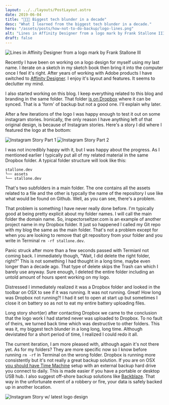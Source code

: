 ```yaml
---
layout: ../../layouts/PostLayout.astro
date: 2019-06-04
title: "👨🏻‍💻 Biggest tech blunder in a decade"
desc: "What I learned from the biggest tech blunder in a decade."
hero: "/assets/posts/how-not-to-do-backup/logo-lines.png"
alt: "Lines in Affinity Designer from a logo mark by Frank Stallone III"
draft: false
---
```


![Lines in Affinity Designer from a logo mark by Frank Stallone III](/assets/posts/how-not-to-do-backup/logo-lines.png)

Recently I have been on working on a logo design for myself using my last name. I iterate on a sketch in my sketch book then bring it into the computer once I feel it's right. After years of working with Adobe products I have switched to [Affinity Designer](https://affinity.serif.com/en-us/). I enjoy it's layout and features. It seems to declutter my mind.

I also started working on this blog. I keep everything related to this blog and branding in the same folder. That folder [is on Dropbox](https://db.tt/dg8YH7YA) where it can be synced. That is a 'form' of backup but not a good one. I'll explain why later.

After a few iterations of the logo I was happy enough to test it out on some instagram stories. Ironically, the only reason I have anything left of that original design, is because of Instagram stories. Here's a story I did where I featured the logo at the bottom:

![Instagram Story Part 1](/assets/posts/how-not-to-do-backup/insta-01.png)
![Instagram Story Part 2](/assets/posts/how-not-to-do-backup/insta-02.png)

I was not incredibly happy with it, but I was happy about the progress. As I mentioned earlier I typically put all of my related material in the same Dropbox folder. A typical folder structure will look like this:

```
stallone.dev
└── assets
└── stallone.dev
```

That's two subfolders in a main folder. The one contains all the assets related to a file and the other is typcally the name of the repository I use like what would be found on Github. Well, as you can see, there's a problem.

That problem is something I have never really done before. I'm typically good at being pretty explicit about my folder names. I will call the main folder the domain name. So, inspectorseltzer.com is an example of another project name in my Dropbox folder. It just so happened I called my Git repo with my blog the same as the main folder. That's not a problem except for when you are looking to remove that git repository from your folder and you write in Terminal `rm -rf stallone.dev`.

Panic struck after more than a few seconds passed with Termianl not coming back. I immediately though, "Wait, I did delete the right folder, right?" This is not something I had thought in a long time, maybe even longer than a decade ago. That type of delete skips the Trash can which I barely use anyway. Sure enough, I deleted the entire folder including an untold amount of hours spent working on my logo.

Distressed I immediately realized it was a Dropbox folder and looked in the toolbar on OSX to see if it was running. It was not running. Great! How long was Dropbox not running?! I had it set to open at start up but sometimes I close it on battery so as not to eat my entire battery uploading files.

Long story short(er) after contacting Dropbox we came to the conclusion that the logo work I had started never was uploaded to Dropbox. To no fault of theirs, we turned back time which was destructive to other folders. This was it, my biggest tech blunder in a long long, long time. Although devistated for a short period of time, I realized I could redo it all.

The current iteration, I am more pleased with, although again it's not there yet. As for my folders? They are more specific now so I know before running `rm -rf` in Terminal on the wrong folder. Dropbox is running more consistently but it's not really a great backup solution. If you are on OSX [you should have Time Machine](https://support.apple.com/en-us/HT201250) setup with an external backup hard drive you connect to daily. This is made easier if you have a portable or desktop USB hub. I also suggest off-shore backup solutions like [Backblaze](https://www.backblaze.com/). That way in the unfortunate event of a robbery or fire, your data is safely backed up in another location.

![Instagram Story w/ latest logo design](/assets/posts/how-not-to-do-backup/insta-03.png)
